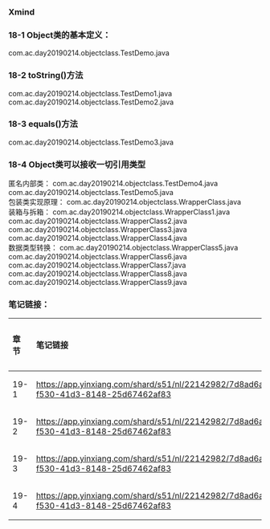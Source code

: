 ### Xmind

### 18-1 Object类的基本定义：
com.ac.day20190214.objectclass.TestDemo.java  
### 18-2 toString()方法
com.ac.day20190214.objectclass.TestDemo1.java  
com.ac.day20190214.objectclass.TestDemo2.java
### 18-3 equals()方法
com.ac.day20190214.objectclass.TestDemo3.java
### 18-4 Object类可以接收一切引用类型
匿名内部类：
com.ac.day20190214.objectclass.TestDemo4.java  
com.ac.day20190214.objectclass.TestDemo5.java  
包装类实现原理：
com.ac.day20190214.objectclass.WrapperClass.java  
装箱与拆箱：
com.ac.day20190214.objectclass.WrapperClass1.java  
com.ac.day20190214.objectclass.WrapperClass2.java  
com.ac.day20190214.objectclass.WrapperClass3.java  
com.ac.day20190214.objectclass.WrapperClass4.java  
数据类型转换：
com.ac.day20190214.objectclass.WrapperClass5.java  
com.ac.day20190214.objectclass.WrapperClass6.java  
com.ac.day20190214.objectclass.WrapperClass7.java  
com.ac.day20190214.objectclass.WrapperClass8.java  
com.ac.day20190214.objectclass.WrapperClass9.java
### 笔记链接：
| 章节 | 笔记链接 | 笔记内容 |
| :--- | :--- | :--- |
| 19-1 | https://app.yinxiang.com/shard/s51/nl/22142982/7d8ad6a5-f530-41d3-8148-25d67462af83 | 2.1章节 |
| 19-2 | https://app.yinxiang.com/shard/s51/nl/22142982/7d8ad6a5-f530-41d3-8148-25d67462af83 | 2.2章节 |
| 19-3 | https://app.yinxiang.com/shard/s51/nl/22142982/7d8ad6a5-f530-41d3-8148-25d67462af83 | 2.3章节 |
| 19-4 | https://app.yinxiang.com/shard/s51/nl/22142982/7d8ad6a5-f530-41d3-8148-25d67462af83 | 2.4章节 |
